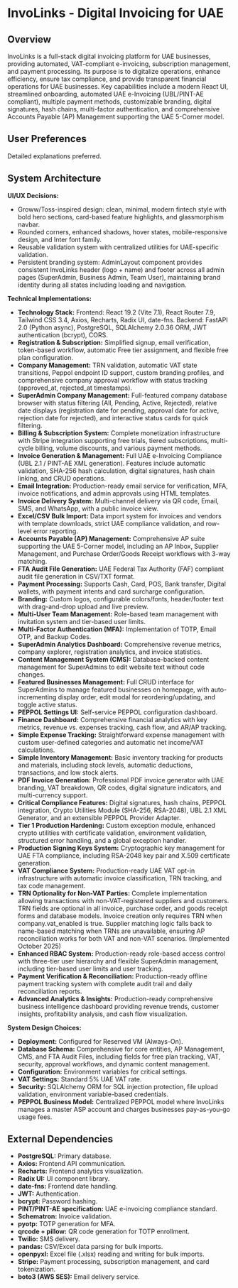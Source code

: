 # InvoLinks - Digital Invoicing for UAE

## Overview
InvoLinks is a full-stack digital invoicing platform for UAE businesses, providing automated, VAT-compliant e-invoicing, subscription management, and payment processing. Its purpose is to digitalize operations, enhance efficiency, ensure tax compliance, and provide transparent financial operations for UAE businesses. Key capabilities include a modern React UI, streamlined onboarding, automated UAE e-Invoicing (UBL/PINT-AE compliant), multiple payment methods, customizable branding, digital signatures, hash chains, multi-factor authentication, and comprehensive Accounts Payable (AP) Management supporting the UAE 5-Corner model.

## User Preferences
Detailed explanations preferred.

## System Architecture

**UI/UX Decisions:**
- Groww/Toss-inspired design: clean, minimal, modern fintech style with bold hero sections, card-based feature highlights, and glassmorphism navbar.
- Rounded corners, enhanced shadows, hover states, mobile-responsive design, and Inter font family.
- Reusable validation system with centralized utilities for UAE-specific validation.
- Persistent branding system: AdminLayout component provides consistent InvoLinks header (logo + name) and footer across all admin pages (SuperAdmin, Business Admin, Team User), maintaining brand identity during all states including loading and navigation.

**Technical Implementations:**
- **Technology Stack:** Frontend: React 19.2 (Vite 7.1), React Router 7.9, Tailwind CSS 3.4, Axios, Recharts, Radix UI, date-fns. Backend: FastAPI 2.0 (Python async), PostgreSQL, SQLAlchemy 2.0.36 ORM, JWT authentication (bcrypt), CORS.
- **Registration & Subscription:** Simplified signup, email verification, token-based workflow, automatic Free tier assignment, and flexible free plan configuration.
- **Company Management:** TRN validation, automatic VAT state transitions, Peppol endpoint ID support, custom branding profiles, and comprehensive company approval workflow with status tracking (approved_at, rejected_at timestamps).
- **SuperAdmin Company Management:** Full-featured company database browser with status filtering (All, Pending, Active, Rejected), relative date displays (registration date for pending, approval date for active, rejection date for rejected), and interactive status cards for quick filtering.
- **Billing & Subscription System:** Complete monetization infrastructure with Stripe integration supporting free trials, tiered subscriptions, multi-cycle billing, volume discounts, and various payment methods.
- **Invoice Generation & Management:** Full UAE e-Invoicing Compliance (UBL 2.1 / PINT-AE XML generation). Features include automatic validation, SHA-256 hash calculation, digital signatures, hash chain linking, and CRUD operations.
- **Email Integration:** Production-ready email service for verification, MFA, invoice notifications, and admin approvals using HTML templates.
- **Invoice Delivery System:** Multi-channel delivery via QR code, Email, SMS, and WhatsApp, with a public invoice view.
- **Excel/CSV Bulk Import:** Data import system for invoices and vendors with template downloads, strict UAE compliance validation, and row-level error reporting.
- **Accounts Payable (AP) Management:** Comprehensive AP suite supporting the UAE 5-Corner model, including an AP Inbox, Supplier Management, and Purchase Order/Goods Receipt workflows with 3-way matching.
- **FTA Audit File Generation:** UAE Federal Tax Authority (FAF) compliant audit file generation in CSV/TXT format.
- **Payment Processing:** Supports Cash, Card, POS, Bank transfer, Digital wallets, with payment intents and card surcharge configuration.
- **Branding:** Custom logos, configurable colors/fonts, header/footer text with drag-and-drop upload and live preview.
- **Multi-User Team Management:** Role-based team management with invitation system and tier-based user limits.
- **Multi-Factor Authentication (MFA):** Implementation of TOTP, Email OTP, and Backup Codes.
- **SuperAdmin Analytics Dashboard:** Comprehensive revenue metrics, company explorer, registration analytics, and invoice statistics.
- **Content Management System (CMS):** Database-backed content management for SuperAdmins to edit website text without code changes.
- **Featured Businesses Management:** Full CRUD interface for SuperAdmins to manage featured businesses on homepage, with auto-incrementing display order, edit modal for reordering/updating, and toggle active status.
- **PEPPOL Settings UI:** Self-service PEPPOL configuration dashboard.
- **Finance Dashboard:** Comprehensive financial analytics with key metrics, revenue vs. expenses tracking, cash flow, and AR/AP tracking.
- **Simple Expense Tracking:** Straightforward expense management with custom user-defined categories and automatic net income/VAT calculations.
- **Simple Inventory Management:** Basic inventory tracking for products and materials, including stock levels, automatic deductions, transactions, and low stock alerts.
- **PDF Invoice Generation:** Professional PDF invoice generator with UAE branding, VAT breakdown, QR codes, digital signature indicators, and multi-currency support.
- **Critical Compliance Features:** Digital signatures, hash chains, PEPPOL integration, Crypto Utilities Module (SHA-256, RSA-2048), UBL 2.1 XML Generator, and an extensible PEPPOL Provider Adapter.
- **Tier 1 Production Hardening:** Custom exception module, enhanced crypto utilities with certificate validation, environment validation, structured error handling, and a global exception handler.
- **Production Signing Keys System:** Cryptographic key management for UAE FTA compliance, including RSA-2048 key pair and X.509 certificate generation.
- **VAT Compliance System:** Production-ready UAE VAT opt-in infrastructure with automatic invoice classification, TRN tracking, and tax code management.
- **TRN Optionality for Non-VAT Parties:** Complete implementation allowing transactions with non-VAT-registered suppliers and customers. TRN fields are optional in all invoice, purchase order, and goods receipt forms and database models. Invoice creation only requires TRN when company.vat_enabled is true. Supplier matching logic falls back to name-based matching when TRNs are unavailable, ensuring AP reconciliation works for both VAT and non-VAT scenarios. (Implemented October 2025)
- **Enhanced RBAC System:** Production-ready role-based access control with three-tier user hierarchy and flexible SuperAdmin management, including tier-based user limits and user tracking.
- **Payment Verification & Reconciliation:** Production-ready offline payment tracking system with complete audit trail and daily reconciliation reports.
- **Advanced Analytics & Insights:** Production-ready comprehensive business intelligence dashboard providing revenue trends, customer insights, profitability analysis, and cash flow visualization.

**System Design Choices:**
- **Deployment:** Configured for Reserved VM (Always-On).
- **Database Schema:** Comprehensive for core entities, AP Management, CMS, and FTA Audit Files, including fields for free plan tracking, VAT, security, approval workflows, and dynamic content management.
- **Configuration:** Environment variables for critical settings.
- **VAT Settings:** Standard 5% UAE VAT rate.
- **Security:** SQLAlchemy ORM for SQL injection protection, file upload validation, environment variable-based credentials.
- **PEPPOL Business Model:** Centralized PEPPOL model where InvoLinks manages a master ASP account and charges businesses pay-as-you-go usage fees.

## External Dependencies

-   **PostgreSQL:** Primary database.
-   **Axios:** Frontend API communication.
-   **Recharts:** Frontend analytics visualization.
-   **Radix UI:** UI component library.
-   **date-fns:** Frontend date handling.
-   **JWT:** Authentication.
-   **bcrypt:** Password hashing.
-   **PINT/PINT-AE specification:** UAE e-invoicing compliance standard.
-   **Schematron:** Invoice validation.
-   **pyotp:** TOTP generation for MFA.
-   **qrcode + pillow:** QR code generation for TOTP enrollment.
-   **Twilio:** SMS delivery.
-   **pandas:** CSV/Excel data parsing for bulk imports.
-   **openpyxl:** Excel file (.xlsx) reading and writing for bulk imports.
-   **Stripe:** Payment processing, subscription management, and card tokenization.
-   **boto3 (AWS SES):** Email delivery service.
